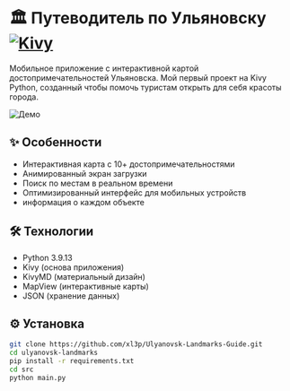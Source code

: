 # 🏛️ Путеводитель по Ульяновску [![Kivy](https://img.shields.io/badge/Kivy-2.3.1-blue)](https://kivy.org)

Мобильное приложение с интерактивной картой достопримечательностей Ульяновска. 
Мой первый проект на Kivy Python, созданный чтобы помочь туристам открыть для себя красоты города.

![Демо](assets/Krab_map-working.gif)

## ✨ Особенности
- Интерактивная карта с 10+ достопримечательностями
- Анимированный экран загрузки
- Поиск по местам в реальном времени
- Оптимизированный интерфейс для мобильных устройств
- информация о каждом объекте

## 🛠️ Технологии
- Python 3.9.13
- Kivy (основа приложения)
- KivyMD (материальный дизайн)
- MapView (интерактивные карты)
- JSON (хранение данных)

## ⚙️ Установка
```bash
git clone https://github.com/xl3p/Ulyanovsk-Landmarks-Guide.git
cd ulyanovsk-landmarks
pip install -r requirements.txt
cd src
python main.py
